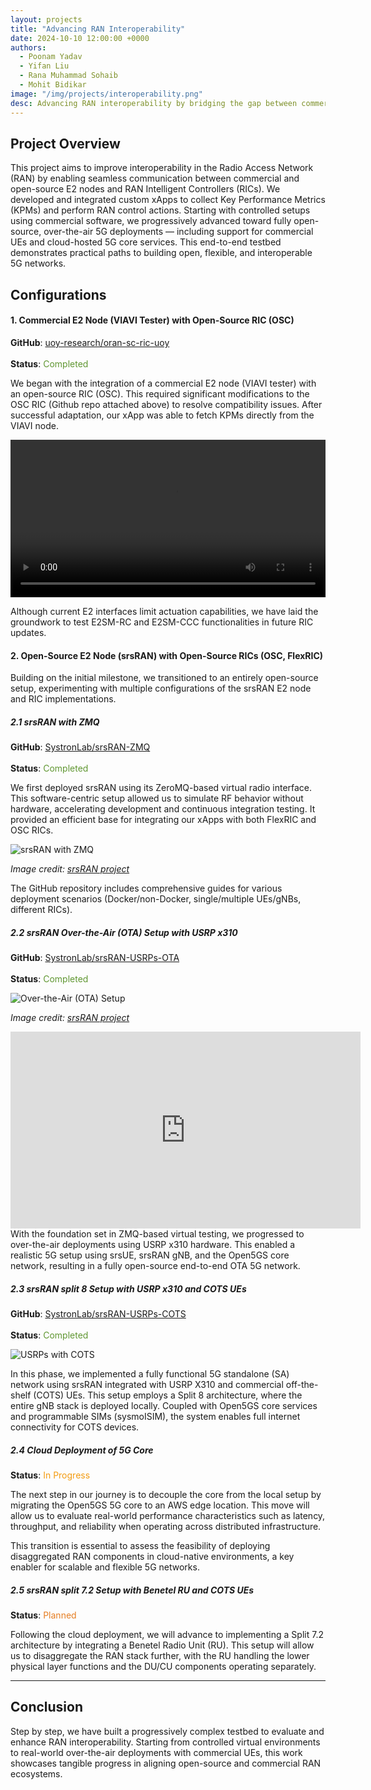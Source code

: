 ```yaml
---
layout: projects
title: "Advancing RAN Interoperability"
date: 2024-10-10 12:00:00 +0000
authors:
  - Poonam Yadav
  - Yifan Liu
  - Rana Muhammad Sohaib
  - Mohit Bidikar
image: "/img/projects/interoperability.png"
desc: Advancing RAN interoperability by bridging the gap between commercial and open-source E2 nodes and RAN Intelligent Controllers (RICs).
---
```


## Project Overview

This project aims to improve interoperability in the Radio Access Network (RAN) by enabling seamless communication between commercial and open-source E2 nodes and RAN Intelligent Controllers (RICs). We developed and integrated custom xApps to collect Key Performance Metrics (KPMs) and perform RAN control actions. Starting with controlled setups using commercial software, we progressively advanced toward fully open-source, over-the-air 5G deployments — including support for commercial UEs and cloud-hosted 5G core services. This end-to-end testbed demonstrates practical paths to building open, flexible, and interoperable 5G networks.

## Configurations

#### 1. Commercial E2 Node (VIAVI Tester) with Open-Source RIC (OSC)

**GitHub**: [uoy-research/oran-sc-ric-uoy](https://github.com/uoy-research/oran-sc-ric-uoy)<br>  
**Status**: <span style="color: #609732;">Completed</span>

We began with the integration of a commercial E2 node (VIAVI tester) with an open-source RIC (OSC). This required significant modifications to the OSC RIC (Github repo attached above) to resolve compatibility issues. After successful adaptation, our xApp was able to fetch KPMs directly from the VIAVI node.

<video controls preload="auto" style="width: 100%; height: auto;">
  <source src="/vid/viavi-kpm.mp4" type="video/mp4">
  Your browser does not support the video tag.
</video>

Although current E2 interfaces limit actuation capabilities, we have laid the groundwork to test E2SM-RC and E2SM-CCC functionalities in future RIC updates.

#### 2. Open-Source E2 Node (srsRAN) with Open-Source RICs (OSC, FlexRIC)

Building on the initial milestone, we transitioned to an entirely open-source setup, experimenting with multiple configurations of the srsRAN E2 node and RIC implementations.

##### 2.1 srsRAN with ZMQ

**GitHub**: [SystronLab/srsRAN-ZMQ](https://github.com/SystronLab/srsRAN-ZMQ)<br>  
**Status**: <span style="color: #609732;">Completed</span>

We first deployed srsRAN using its ZeroMQ-based virtual radio interface. This software-centric setup allowed us to simulate RF behavior without hardware, accelerating development and continuous integration testing. It provided an efficient base for integrating our xApps with both FlexRIC and OSC RICs.

<img src="/img/zmq.png" alt="srsRAN with ZMQ" >
<p><em>Image credit: <a href="https://www.srsran.com/" target="_blank">srsRAN project</a></em></p>

The GitHub repository includes comprehensive guides for various deployment scenarios (Docker/non-Docker, single/multiple UEs/gNBs, different RICs).

##### 2.2 srsRAN Over-the-Air (OTA) Setup with USRP x310

**GitHub**: [SystronLab/srsRAN-USRPs-OTA](https://github.com/SystronLab/srsRAN-USRPs-OTA)<br>  
**Status**: <span style="color: #609732;">Completed</span>

<img src="/img/ota.png" alt="Over-the-Air (OTA) Setup" >
<p><em>Image credit: <a href="https://www.srsran.com/" target="_blank">srsRAN project</a></em></p>

<iframe width="560" height="315"
          src="https://www.youtube.com/embed/JqCKbfGFBr8"
          title="YouTube video player"
          frameborder="0"
          allow="accelerometer; autoplay; clipboard-write; encrypted-media; gyroscope; picture-in-picture"
          allowfullscreen>
</iframe>
With the foundation set in ZMQ-based virtual testing, we progressed to over-the-air deployments using USRP x310 hardware. This enabled a realistic 5G setup using srsUE, srsRAN gNB, and the Open5GS core network, resulting in a fully open-source end-to-end OTA 5G network.

##### 2.3 srsRAN split 8 Setup with USRP x310 and COTS UEs

**GitHub**: [SystronLab/srsRAN-USRPs-COTS](https://github.com/SystronLab/srsRAN-USRPs-COTS)<br>  
**Status**: <span style="color: #609732;">Completed</span>

<img src="/img/usrp.png" alt="USRPs with COTS" >

In this phase, we implemented a fully functional 5G standalone (SA) network using srsRAN integrated with USRP X310 and commercial off-the-shelf (COTS) UEs. This setup employs a Split 8 architecture, where the entire gNB stack is deployed locally. Coupled with Open5GS core services and programmable SIMs (sysmoISIM), the system enables full internet connectivity for COTS devices.

##### 2.4 Cloud Deployment of 5G Core

**Status**: <span style="color: #f39c12;">In Progress</span>

The next step in our journey is to decouple the core from the local setup by migrating the Open5GS 5G core to an AWS edge location. This move will allow us to evaluate real-world performance characteristics such as latency, throughput, and reliability when operating across distributed infrastructure.

This transition is essential to assess the feasibility of deploying disaggregated RAN components in cloud-native environments, a key enabler for scalable and flexible 5G networks.

##### 2.5 srsRAN split 7.2 Setup with Benetel RU and COTS UEs

**Status**: <span style="color: #e67e22;">Planned</span>

Following the cloud deployment, we will advance to implementing a Split 7.2 architecture by integrating a Benetel Radio Unit (RU). This setup will allow us to disaggregate the RAN stack further, with the RU handling the lower physical layer functions and the DU/CU components operating separately.

---

## Conclusion

Step by step, we have built a progressively complex testbed to evaluate and enhance RAN interoperability. Starting from controlled virtual environments to real-world over-the-air deployments with commercial UEs, this work showcases tangible progress in aligning open-source and commercial RAN ecosystems.
